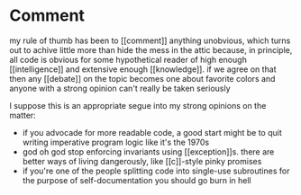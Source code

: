 # Comment

my rule of thumb has been to [[comment]] anything unobvious, which turns out to achive little more than hide the mess in the attic because, in principle, all code is obvious for some hypothetical reader of high enough [[intelligence]] and extensive enough [[knowledge]]. if we agree on that then any [[debate]] on the topic becomes one about favorite colors and anyone with a strong opinion can't really be taken seriously

I suppose this is an appropriate segue into my strong opinions on the matter:

- if you advocade for more readable code, a good start might be to quit writing imperative program logic like it's the 1970s
- god oh god stop enforcing invariants using [[exception]]s. there are better ways of living dangerously, like [[c]]-style pinky promises
- if you're one of the people splitting code into single-use subroutines for the purpose of self-documentation you should go burn in hell
